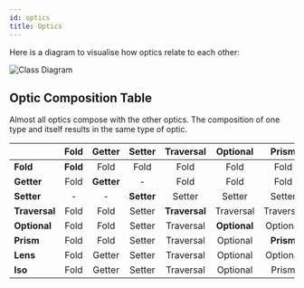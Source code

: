 ```yaml
---
id: optics
title: Optics
---
```


Here is a diagram to visualise how optics relate to each other:

![Class Diagram](img/class-diagram.png)



## Optic Composition Table

Almost all optics compose with the other optics. The composition of one type and itself results in the same type of optic.

|               | Fold       | Getter     | Setter     | Traversal    | Optional   | Prism      | Lens       | Iso        |
| ------------- |:----------:|:----------:|:----------:|:------------:|:----------:|:----------:|:----------:|:----------:|
| **Fold**      | **Fold**   | Fold       | Fold       | Fold         | Fold       | Fold       | Fold       | Fold       |
| **Getter**    | Fold       | **Getter** | -          | Fold         | Fold       | Fold       | Getter     | Getter     |
| **Setter**    | -          | -          | **Setter** | Setter       | Setter     | Setter     | Setter     | Setter     |
| **Traversal** | Fold       | Fold       | Setter     |**Traversal** | Traversal  | Traversal  | Traversal  | Traversal  |
| **Optional**  | Fold       | Fold       | Setter     | Traversal    |**Optional**| Optional   | Optional   | Optional   |
| **Prism**     | Fold       | Fold       | Setter     | Traversal    | Optional   | **Prism**  | Optional   | Prism      |
| **Lens**      | Fold       | Getter     | Setter     | Traversal    | Optional   | Optional   |**Lens**    | Lens       |
| **Iso**       | Fold       | Getter     | Setter     | Traversal    | Optional   | Prism      | Lens       |**Iso**     |
